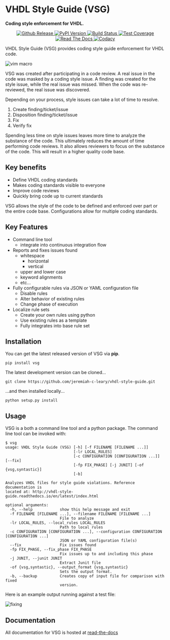 VHDL Style Guide (VSG)
======================

**Coding style enforcement for VHDL.**

<div align="center">
  <!-- github release -->
  <a href="https://github.com/jeremiah-c-leary/vhdl-style-guide">
    <img src="https://img.shields.io/github/tag/jeremiah-c-leary/vhdl-style-guide.svg?style=flat-square"
      alt="Github Release" />
  </a>
  <!-- PyPI version -->
  <a href="https://pypi.python.org/pypi/vsg">
    <img src="https://img.shields.io/pypi/v/vsg.svg?style=flat-square"
      alt="PyPI Version" />
  </a>
  <!-- Build Status -->
  <a href="https://travis-ci.org/jeremiah-c-leary/vhdl-style-guide">
    <img src="https://img.shields.io/travis/jeremiah-c-leary/vhdl-style-guide/master.svg?style=flat-square"
      alt="Build Status" />
  </a>
  <!-- Test Coverage -->
  <a href="https://codecov.io/github/jeremiah-c-leary/vhdl-style-guide">
    <img src="https://img.shields.io/codecov/c/github/jeremiah-c-leary/vhdl-style-guide/master.svg?style=flat-square"
      alt="Test Coverage" />
  </a>
  <!-- Read The Docs -->
  <a href="http://vhdl-style-guide.readthedocs.io/en/latest/index.html">
    <img src="https://img.shields.io/readthedocs/vsg.svg?style=flat-square"
      alt="Read The Docs" />
  </a>
  <!-- Codacy -->
  <a class="badge-align" href="https://www.codacy.com/app/jeremiah-c-leary/vhdl-style-guide?utm_source=github.com&amp;utm_medium=referral&amp;utm_content=jeremiah-c-leary/vhdl-style-guide&amp;utm_campaign=Badge_Grade">
    <img src="https://api.codacy.com/project/badge/Grade/42744dca97544824b93cfc99e8030063"
      alt="Codacy" />
  </a>
</div>

VHDL Style Guide (VSG) provides coding style guide enforcement for VHDL code.

![vim macro](https://github.com/jeremiah-c-leary/vhdl-style-guide/blob/master/docs/img/vim_macro.gif)

VSG was created after participating in a code review.
A real issue in the code was masked by a coding style issue.
A finding was created for the style issue, while the real issue was missed.
When the code was re-reviewed, the real issue was discovered.

Depending on your process, style issues can take a lot of time to resolve.

1. Create finding/ticket/issue
2. Disposition finding/ticket/issue
3. Fix
4. Verify fix

Spending less time on style issues leaves more time to analyze the substance of the code.
This ultimately reduces the amount of time performing code reviews.
It also allows reviewers to focus on the substance of the code.
This will result in a higher quality code base.

## Key benefits

* Define VHDL coding standards
* Makes coding standards visible to everyone
* Improve code reviews
* Quickly bring code up to current standards

VSG allows the style of the code to be defined and enforced over part or the entire code base.
Configurations allow for multiple coding standards.

## Key Features

* Command line tool
  - integrate into continuous integration flow
* Reports and fixes issues found
  - whitespace
    - horizontal
    - vertical
  - upper and lower case
  - keyword alignments
  - etc...
* Fully configurable rules via JSON or YAML configuration file
  - Disable rules
  - Alter behavior of existing rules
  - Change phase of execution
* Localize rule sets
  - Create your own rules using python
  - Use existing rules as a template
  - Fully integrates into base rule set

## Installation

You can get the latest released version of VSG via **pip**.

```
pip install vsg
```

The latest development version can be cloned...

```
git clone https://github.com/jeremiah-c-leary/vhdl-style-guide.git
```
...and then installed locally...
```
python setup.py install
```

## Usage

VSG is a both a command line tool and a python package.
The command line tool can be invoked with:
```
$ vsg
usage: VHDL Style Guide (VSG) [-h] [-f FILENAME [FILENAME ...]]
                              [-lr LOCAL_RULES]
                              [-c CONFIGURATION [CONFIGURATION ...]] [--fix]
                              [-fp FIX_PHASE] [-j JUNIT] [-of {vsg,syntastic}]
                              [-b]

Analyzes VHDL files for style guide violations. Reference documentation is
located at: http://vhdl-style-guide.readthedocs.io/en/latest/index.html

optional arguments:
  -h, --help            show this help message and exit
  -f FILENAME [FILENAME ...], --filename FILENAME [FILENAME ...]
                        File to analyze
  -lr LOCAL_RULES, --local_rules LOCAL_RULES
                        Path to local rules
  -c CONFIGURATION [CONFIGURATION ...], --configuration CONFIGURATION [CONFIGURATION ...]
                        JSON or YAML configuration file(s)
  --fix                 Fix issues found
  -fp FIX_PHASE, --fix_phase FIX_PHASE
                        Fix issues up to and including this phase
  -j JUNIT, --junit JUNIT
                        Extract Junit file
  -of {vsg,syntastic}, --output_format {vsg,syntastic}
                        Sets the output format.
  -b, --backup          Creates copy of input file for comparison with fixed
                        version.
```

Here is an example output running against a test file:

![fixing](https://github.com/jeremiah-c-leary/vhdl-style-guide/blob/master/docs/img/fixing_single_file.gif)

## Documentation

All documentation for VSG is hosted at [read-the-docs](http://vhdl-style-guide.readthedocs.io/en/latest/index.html)

